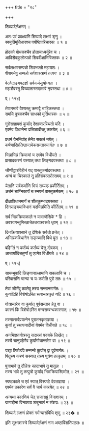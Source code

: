 +++
title = "२८"

+++
  
शिष्यादेर्लक्षणम् ।  
  
अतः परं प्रवक्ष्यामि शिष्यादे लक्षणं शृणु ।  
स्वमूर्तिमूर्तिधारश्च पर्यष्टिपरिचारकः ॥ १ ॥  
  
होदको बोधकश्चैव होताचाध्वर्युरेव च ।  
आदिशैवकुलोत्पन्नो शिवदीक्षाभिषिक्तकः ॥ २ ॥  
  
सर्वलक्षणसम्पन्नो शिवभक्तो महायशः ।  
शैवागमेषु सम्पन्नो सर्वशास्त्रार्थ तत्वगः ॥ ३ ॥  
  
वेदवेदाङ्गपठज्ञो सर्वकर्मसुयोग्यता ।  
महाशैवस्तु विख्यातास्तदाभावे नृपस्तथा ॥ ४ ॥  
  
प्। ११४)  
  
तेषामभावे वैश्यस्तु क्रमाद्वै चाहिकस्तथा ।  
समयि पुत्रकश्चैव साधको मूर्तिधारकः ॥ ५ ॥  
  
गुरोराज्ञावशं कुर्याद् देशान्तरस्थितो यदि ।  
एवमेव विधानेना प्रतिष्ठादीन्न्तु कारयेत् ॥ ६ ॥  
  
प्रथमं येननिर्वाह तेनैव सकलं नयेत् ।  
कर्षणादिप्रतिष्ठान्तमेकसन्तानमार्गतः ॥ ७ ॥  
  
भिन्नाभिन्नं क्रियायां च एवमेव विधीयते ।  
प्रासादकरणं यस्यात् तथा लिङ्गदयस्तथा ॥ ८ ॥  
  
जीर्णोद्धारविहीनं यद् वास्तुकर्मादयस्तथा ।  
अन्यं वा चिरकालं तु प्रतिसंवत्सरोत्सवम् ॥ ९ ॥  
  
येतानि सर्वकर्माणि भिन्नं सम्यक् प्रकीर्तितम् ।  
अर्चनं चाग्निकार्यं च स्नपनं वास्तुकर्मकम् ॥ १० ॥  
  
दीक्षाविधानमार्गं च शीतकुम्भादयस्तथा ।  
दिनसङ्ख्याविधानं यदभिन्नमिति कीर्तितम् ॥ ११ ॥  
  
सर्वं भिन्नक्रियाकाले न यावान्देशिके * हि ।  
अवश्यगन्तुमिच्छाचेतन्नरात्रवसते धृवम् ॥ १२ ॥  
  
दिनक्रियावसाने तु देशिकं सर्वतो व्रजेत् ।  
अभिन्नकविधानेन सङ्ख्यादि विधे पुरा ॥ १३ ॥  
  
बहिर्गतं न कर्तव्यं कर्तव्यं चेत्तु दोषकम् ।  
आचार्यादिचतुर्णां तु एवमेव विधीयते ॥ १४ ॥  
  
प्। ११५)  
  
सायम्भुवादि लिङ्गानान्न्धामानि सकलानि च ।  
परिवाराणि चान्या च यः करोति पुरो ततः ॥ १५ ॥  
  
तेषां जीर्णेषु कालेषु तस्य सन्तानमार्गतः ।  
कुर्यादिहि विशेषोऽस्ति रूपान्तरकृतं यदि ॥ १६ ॥  
  
गोत्रान्तरेण वा कुर्यात् पूर्वसन्तान हेतु वा ।  
कारणं किं विशेषोऽस्ति मन्त्रसम्बन्धकारणात् ॥ १७ ॥  
  
तस्मात्सर्वप्रयत्नेन पुरातनकृताज्ञया ।  
कुर्यां तु स्थापनादीनां येवमेव विधीयते ॥ १८ ॥  
  
अनभिज्ञतगोत्रस्तु सदाख्यं वस्त्रके लिखेत् ।  
तस्यै चानुग्रहेणैव कुर्यागोत्रान्तरेण वा ॥ १९ ॥  
  
यद्या शिरोऽपि तन्मन्त्रै कुर्यात् द्वा पूर्वमार्गतः ।  
पितॄस्य करणं सस्यात् तस्य पुत्रेण तत्कृतम् ॥ २० ॥  
  
पुत्राभावे तु दौहित्रः स्तदाभावे तु मातुलः ।  
तस्य भावे तु तत्पुत्रो कुर्याद् भिन्नक्रियाश्छिरोत् ॥ २१ ॥  
  
स्पष्टकाले च एवं स्यात् विस्पष्टे देवताज्ञया ।  
एवमेव प्रकारेण सर्वं वै चार्य कारयेत् ॥ २२ ॥  
  
अन्यथा कारणियं चेत् राजाराष्ट्रं विनाशनम् ।  
ग्रामादीनां विनाशाय शत्रुनाशं न संशयः ॥ २३ ॥  
  
शिष्यादे लक्षणं प्रोक्तं गर्भन्यासंविधि शृणु ॥ २३� ॥  
  
इति सूक्ष्मशास्त्रे शिष्यादेर्लक्षणं नाम अष्टाविंशतिपटलः ॥   
